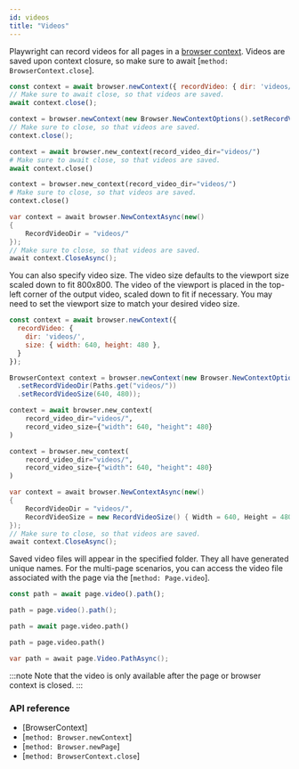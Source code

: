 ```yaml
---
id: videos
title: "Videos"
---
```


Playwright can record videos for all pages in a [browser context](./browser-contexts.md). Videos are saved upon context closure, so make sure to await [`method: BrowserContext.close`].

```js
const context = await browser.newContext({ recordVideo: { dir: 'videos/' } });
// Make sure to await close, so that videos are saved.
await context.close();
```

```java
context = browser.newContext(new Browser.NewContextOptions().setRecordVideoDir(Paths.get("videos/")));
// Make sure to close, so that videos are saved.
context.close();
```

```python async
context = await browser.new_context(record_video_dir="videos/")
# Make sure to await close, so that videos are saved.
await context.close()
```

```python sync
context = browser.new_context(record_video_dir="videos/")
# Make sure to close, so that videos are saved.
context.close()
```

```csharp
var context = await browser.NewContextAsync(new()
{
    RecordVideoDir = "videos/"
});
// Make sure to close, so that videos are saved.
await context.CloseAsync();
```

You can also specify video size. The video size defaults to the viewport size scaled down to fit 800x800. The video of the viewport is placed in the top-left corner of the output video, scaled down to fit if necessary. You may need to set the viewport size to match your desired video size.

```js
const context = await browser.newContext({
  recordVideo: {
    dir: 'videos/',
    size: { width: 640, height: 480 },
  }
});
```

```java
BrowserContext context = browser.newContext(new Browser.NewContextOptions()
  .setRecordVideoDir(Paths.get("videos/"))
  .setRecordVideoSize(640, 480));
```

```python async
context = await browser.new_context(
    record_video_dir="videos/",
    record_video_size={"width": 640, "height": 480}
)
```

```python sync
context = browser.new_context(
    record_video_dir="videos/",
    record_video_size={"width": 640, "height": 480}
)
```

```csharp
var context = await browser.NewContextAsync(new()
{
    RecordVideoDir = "videos/",
    RecordVideoSize = new RecordVideoSize() { Width = 640, Height = 480 }
});
// Make sure to close, so that videos are saved.
await context.CloseAsync();
```

Saved video files will appear in the specified folder. They all have generated unique names.
For the multi-page scenarios, you can access the video file associated with the page via the
[`method: Page.video`].


```js
const path = await page.video().path();
```

```java
path = page.video().path();
```

```python async
path = await page.video.path()
```

```python sync
path = page.video.path()
```

```csharp
var path = await page.Video.PathAsync();
```

:::note
Note that the video is only available after the page or browser context is closed.
:::

### API reference
- [BrowserContext]
- [`method: Browser.newContext`]
- [`method: Browser.newPage`]
- [`method: BrowserContext.close`]
